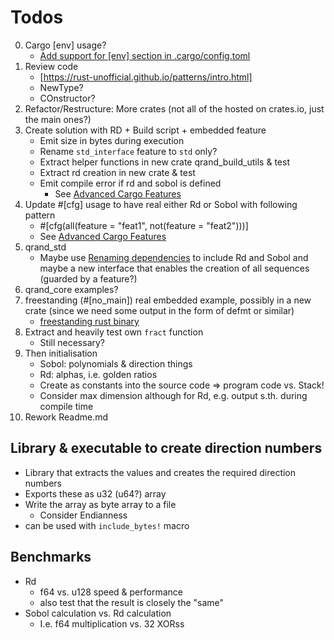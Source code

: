 # Todos

0. Cargo [env] usage?
    * [Add support for [env] section in .cargo/config.toml](https://github.com/rust-lang/cargo/pull/9175)
1. Review code
    * [https://rust-unofficial.github.io/patterns/intro.html]
    * NewType?
    * COnstructor?
2. Refactor/Restructure: More crates (not all of the hosted on crates.io, just the main ones?)
3. Create solution with RD + Build script + embedded feature
    * Emit size in bytes during execution
    * Rename `std_interface` feature to `std` only?
    * Extract helper functions in new crate qrand_build_utils & test
    * Extract rd creation in new crate & test
    * Emit compile error if rd and sobol is defined
        * See [Advanced Cargo Features](https://blog.turbo.fish/cargo-features/)
4. Update #[cfg] usage to have real either Rd or Sobol with following pattern
    * #[cfg(all(feature = "feat1", not(feature = "feat2")))]
    * See [Advanced Cargo Features](https://blog.turbo.fish/cargo-features/)
5. qrand_std
    * Maybe use [Renaming dependencies](https://doc.rust-lang.org/cargo/reference/specifying-dependencies.html#renaming-dependencies-in-cargotoml) to include Rd and Sobol and maybe a new interface that enables the creation of all sequences (guarded by a feature?)
6. qrand_core examples?
7. freestanding (#[no_main]) real embedded example, possibly in a new crate (since we need some output in the form of defmt or similar)
    * [freestanding rust binary](https://os.phil-opp.com/freestanding-rust-binary/)
8. Extract and heavily test own `fract` function
    * Still necessary?
9. Then initialisation
    * Sobol: polynomials & direction things
    * Rd: alphas, i.e. golden ratios
    * Create as constants into the source code => program code vs. Stack!
    * Consider max dimension although for Rd, e.g. output s.th. during compile time
10. Rework Readme.md

## Library & executable to create direction numbers

* Library that extracts the values and creates the required direction numbers
* Exports these as u32 (u64?) array
* Write the array as byte array to a file
    * Consider Endianness
* can be used with `include_bytes!` macro

## Benchmarks

* Rd
    * f64 vs. u128 speed & performance
    * also test that the result is closely the "same"
* Sobol calculation vs. Rd calculation
    * I.e. f64 multiplication vs. 32 XORss
